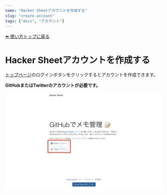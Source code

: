 ```yaml
---
name: "Hacker Sheetアカウントを作成する"
slug: "create-account"
tags: ["docs", "アカウント"]
---
```


[⬅️ 使い方トップに戻る](../index.md)

# Hacker Sheetアカウントを作成する

[トップページ](https://hackersheet.com)のログインボタンをクリックするとアカウントを作成できます。

**GitHubまたはTwitterのアカウントが必要です。**

![](アカウント作成01.jpg)

